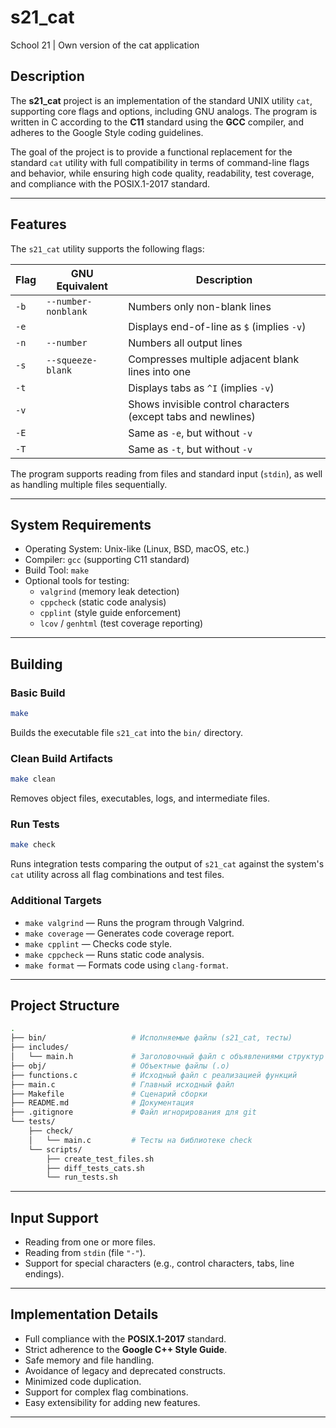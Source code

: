# s21_cat

School 21 | Own version of the cat application

## Description

The **s21_cat** project is an implementation of the standard UNIX utility `cat`, supporting core flags and options, including GNU analogs. The program is written in C according to the **C11** standard using the **GCC** compiler, and adheres to the Google Style coding guidelines.

The goal of the project is to provide a functional replacement for the standard `cat` utility with full compatibility in terms of command-line flags and behavior, while ensuring high code quality, readability, test coverage, and compliance with the POSIX.1-2017 standard.

---

## Features

The `s21_cat` utility supports the following flags:

| Flag         | GNU Equivalent             | Description |
|--------------|----------------------------|-------------|
| `-b`         | `--number-nonblank`        | Numbers only non-blank lines |
| `-e`         |                            | Displays end-of-line as `$` (implies `-v`) |
| `-n`         | `--number`                 | Numbers all output lines |
| `-s`         | `--squeeze-blank`          | Compresses multiple adjacent blank lines into one |
| `-t`         |                            | Displays tabs as `^I` (implies `-v`) |
| `-v`         |                            | Shows invisible control characters (except tabs and newlines) |
| `-E`         |                            | Same as `-e`, but without `-v` |
| `-T`         |                            | Same as `-t`, but without `-v` |

The program supports reading from files and standard input (`stdin`), as well as handling multiple files sequentially.

---

## System Requirements

- Operating System: Unix-like (Linux, BSD, macOS, etc.)
- Compiler: `gcc` (supporting C11 standard)
- Build Tool: `make`
- Optional tools for testing:
  - `valgrind` (memory leak detection)
  - `cppcheck` (static code analysis)
  - `cpplint` (style guide enforcement)
  - `lcov` / `genhtml` (test coverage reporting)

---

## Building

### Basic Build

```bash
make
```

Builds the executable file `s21_cat` into the `bin/` directory.

### Clean Build Artifacts

```bash
make clean
```

Removes object files, executables, logs, and intermediate files.

### Run Tests

```bash
make check
```

Runs integration tests comparing the output of `s21_cat` against the system's `cat` utility across all flag combinations and test files.

### Additional Targets

- `make valgrind` — Runs the program through Valgrind.
- `make coverage` — Generates code coverage report.
- `make cpplint` — Checks code style.
- `make cppcheck` — Runs static code analysis.
- `make format` — Formats code using `clang-format`.

---

## Project Structure

```bash
.
├── bin/                   # Исполняемые файлы (s21_cat, тесты)
├── includes/
│   └── main.h             # Заголовочный файл с объявлениями структур и функций
├── obj/                   # Объектные файлы (.o)
├── functions.c            # Исходный файл с реализацией функций
├── main.c                 # Главный исходный файл
├── Makefile               # Сценарий сборки
├── README.md              # Документация
├── .gitignore             # Файл игнорирования для git
└── tests/
    ├── check/
    │   └── main.c         # Тесты на библиотеке check
    └── scripts/
        ├── create_test_files.sh
        ├── diff_tests_cats.sh
        └── run_tests.sh
```

---

## Input Support

- Reading from one or more files.
- Reading from `stdin` (file `"-"`).
- Support for special characters (e.g., control characters, tabs, line endings).

---

## Implementation Details

- Full compliance with the **POSIX.1-2017** standard.
- Strict adherence to the **Google C++ Style Guide**.
- Safe memory and file handling.
- Avoidance of legacy and deprecated constructs.
- Minimized code duplication.
- Support for complex flag combinations.
- Easy extensibility for adding new features.

---

